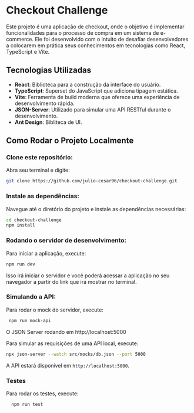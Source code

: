 
# Checkout Challenge

Este projeto é uma aplicação de checkout, onde o objetivo é implementar funcionalidades para o processo de compra em um sistema de e-commerce. Ele foi desenvolvido com o intuito de desafiar desenvolvedores a colocarem em prática seus conhecimentos em tecnologias como React, TypeScript e Vite.

## Tecnologias Utilizadas

- **React**: Biblioteca para a construção da interface do usuário.
- **TypeScript**: Superset do JavaScript que adiciona tipagem estática.
- **Vite**: Ferramenta de build moderna que oferece uma experiência de desenvolvimento rápida.
- **JSON-Server**: Utilizado para simular uma API RESTful durante o desenvolvimento.
- **Ant Design**: Bibliteca de UI.

## Como Rodar o Projeto Localmente

### **Clone este repositório**:
   Abra seu terminal e digite:
   ```bash
   git clone https://github.com/julio-cesar96/checkout-challenge.git
   ```

### **Instale as dependências**:
   Navegue até o diretório do projeto e instale as dependências necessárias:
   ```bash
   cd checkout-challenge
   npm install
   ```

### **Rodando o servidor de desenvolvimento**:
   Para iniciar a aplicação, execute:
   ```bash
   npm run dev
   ```
   Isso irá iniciar o servidor e você poderá acessar a aplicação no seu navegador a partir do link que irá mostrar no terminal.

### **Simulando a API**:

  Para rodar o mock do servidor, execute:
  ```bash
   npm run mock-api
   ```
  O JSON Server rodando em http://localhost:5000

   Para simular as requisições de uma API local, execute:
   ```bash
   npx json-server --watch src/mocks/db.json --port 5000
   ```
   A API estará disponível em `http://localhost:5000`.

### Testes

Para rodar os testes, execute:
```bash
  npm run test
```
